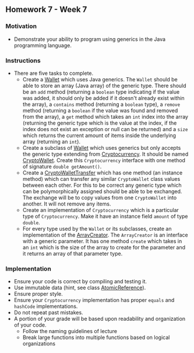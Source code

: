 ## Homework 7 - Week 7

### Motivation
* Demonstrate your ability to program using generics in the Java programming language.

### Instructions
* There are five tasks to complete.
    - Create a [Wallet](src/main/java/edu/nyu/cs9053/homework7/Wallet.java) which uses Java generics.  The `Wallet` should be able to store an array (Java array) of the generic type.  There should be an `add` method (returning a `boolean` type indicating if the value was added, it should only be added if it doesn't already exist within the array), a `contains` method (returning a `boolean` type), a `remove` method (returning a `boolean` if the value was found and removed from the array), a `get` method which takes an `int` index into the array (returning the generic type which is the value at the index, if the index does not exist an exception or null can be returned) and a `size` which returns the current amount of items inside the underlying array (returning an `int`).
    - Create a subclass of [Wallet](src/main/java/edu/nyu/cs9053/homework7/Wallet.java) which uses generics but only accepts the generic type extending from [Cryptocurrency](src/main/java/edu/nyu/cs9053/homework7/Cryptocurrency.java).  It should be named [CryptoWallet](src/main/java/edu/nyu/cs9053/homework7/CryptoWallet.java).  Create this `Cryptocurrency` interface with one method of signature `double getAmount()`.
    - Create a [CryptoWalletTransfer](src/main/java/edu/nyu/cs9053/homework7/CryptoWalletTransfer.java) which has one method (an instance method) which can transfer any similar `CryptoWallet` class values between each other.  For this to be correct any generic type which can be polymorphically assigned should be able to be exchanged.  The exchange will be to copy values from one `CryptoWallet` into another.  It will not remove any items. 
    - Create an implementation of `Cryptocurrency` which is a particular type of `Cryptocurrency`.   Make it have an instance field `amount` of type `double`.
    - For every type used by the `Wallet` or its subclasses, create an implementation of the [ArrayCreator](src/main/java/edu/nyu/cs9053/homework7/ArrayCreator.java).  The `ArrayCreator` is an interface with a generic parameter.  It has one method `create` which takes in an `int` which is the size of the array to create for the parameter and it returns an array of that parameter type.

### Implementation
* Ensure your code is correct by compiling and testing it.
* Use immutable data (hint, see class [AtomicReference](https://docs.oracle.com/javase/8/docs/api/java/util/concurrent/atomic/AtomicReference.html)).
* Ensure proper style.
* Ensure your `Cryptocurrency` implementation has proper `equals` and `hashCode` implementations.
* Do not repeat past mistakes.
* A portion of your grade will be based upon readability and organization of your code.
    - Follow the naming guidelines of lecture
    - Break large functions into multiple functions based on logical organizations
    
